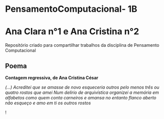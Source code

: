 # PensamentoComputacional- 1B 

# Ana Clara n°1 e Ana Cristina n°2
Repositório criado para compartilhar trabalhos da disciplina de Pensamento Computacional
## Poema
**Contagem regressiva, de Ana Cristina César** 

*(...) Acreditei que se amasse de novo
esqueceria outros
pelo menos três ou quatro rostos que amei
Num delírio de arquivística
organizei a memória em alfabetos
como quem conta carneiros e amansa
no entanto flanco aberto não esqueço
e amo em ti os outros rostos*

!
